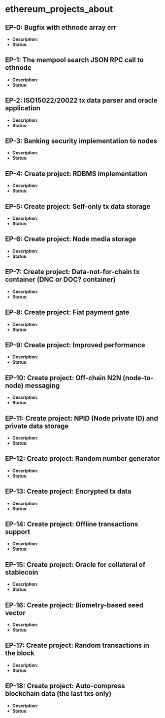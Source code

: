 # ethereum_projects_about

<h2>EP-0: Bugfix with ethnode array err</h2>
<ul>
<li><b>Description</b>:</li>
<li><b>Status</b>:</li>
</ul>

<h2>EP-1: The mempool search JSON RPC call to ethnode</h2>
<ul>
<li><b>Description</b>:</li>
<li><b>Status</b>:</li>
</ul>

<h2>EP-2: ISO15022/20022 tx data parser and oracle application</h2>
<ul>
<li><b>Description</b>:</li>
<li><b>Status</b>:</li>
</ul>

<h2>EP-3: Banking security implementation to nodes</h2>
<ul>
<li><b>Description</b>:</li>
<li><b>Status</b>:</li>
</ul>

<h2>EP-4: Create project: RDBMS implementation</h2>
<ul>
<li><b>Description</b>:</li>
<li><b>Status</b>:</li>
</ul>

<h2>EP-5: Create project: Self-only tx data storage</h2>
<ul>
<li><b>Description</b>:</li>
<li><b>Status</b>:</li>
</ul>

<h2>EP-6: Create project: Node media storage</h2>
<ul>
<li><b>Description</b>:</li>
<li><b>Status</b>:</li>
</ul>

<h2>EP-7: Create project: Data-not-for-chain tx container (DNC or DOC? container)</h2>
<ul>
<li><b>Description</b>:</li>
<li><b>Status</b>:</li>
</ul>

<h2>EP-8: Create project: Fiat payment gate</h2>
<ul>
<li><b>Description</b>:</li>
<li><b>Status</b>:</li>
</ul>

<h2>EP-9: Create project: Improved performance</h2>
<ul>
<li><b>Description</b>:</li>
<li><b>Status</b>:</li>
</ul>

<h2>EP-10: Create project: Off-chain N2N (node-to-node) messaging</h2>
<ul>
<li><b>Description</b>:</li>
<li><b>Status</b>:</li>
</ul>

<h2>EP-11: Create project: NPID (Node private ID) and private data storage</h2>
<ul>
<li><b>Description</b>:</li>
<li><b>Status</b>:</li>
</ul>

<h2>EP-12: Create project: Random number generator</h2>
<ul>
<li><b>Description</b>:</li>
<li><b>Status</b>:</li>
</ul>

<h2>EP-13: Create project: Encrypted tx data</h2>
<ul>
<li><b>Description</b>:</li>
<li><b>Status</b>:</li>
</ul>

<h2>EP-14: Create project: Offline transactions support</h2>
<ul>
<li><b>Description</b>:</li>
<li><b>Status</b>:</li>
</ul>

<h2>EP-15: Create project: Oracle for collateral of stablecoin</h2>
<ul>
<li><b>Description</b>:</li>
<li><b>Status</b>:</li>
</ul>

<h2>EP-16: Create project: Biometry-based seed vector</h2>
<ul>
<li><b>Description</b>:</li>
<li><b>Status</b>:</li>
</ul>

<h2>EP-17: Create project: Random transactions in the block</h2>
<ul>
<li><b>Description</b>:</li>
<li><b>Status</b>:</li>
</ul>

<h2>EP-18: Create project: Auto-compress blockchain data (the last txs only)</h2>
<ul>
<li><b>Description</b>:</li>
<li><b>Status</b>:</li>
</ul>
